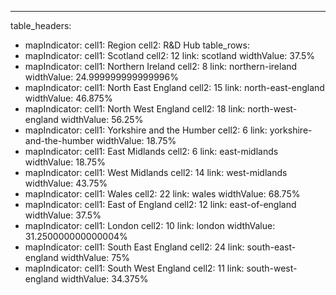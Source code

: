 ---
table_headers:
 - mapIndicator:
   cell1: Region
   cell2: R&D Hub
table_rows:
 - mapIndicator:
   cell1: Scotland
   cell2: 12
   link: scotland
   widthValue: 37.5%
 - mapIndicator:
   cell1: Northern Ireland
   cell2: 8
   link: northern-ireland
   widthValue: 24.999999999999996%
 - mapIndicator:
   cell1: North East England
   cell2: 15
   link: north-east-england
   widthValue: 46.875%
 - mapIndicator:
   cell1: North West England
   cell2: 18
   link: north-west-england
   widthValue: 56.25%
 - mapIndicator:
   cell1: Yorkshire and the Humber
   cell2: 6
   link: yorkshire-and-the-humber
   widthValue: 18.75%
 - mapIndicator:
   cell1: East Midlands
   cell2: 6
   link: east-midlands
   widthValue: 18.75%
 - mapIndicator:
   cell1: West Midlands
   cell2: 14
   link: west-midlands
   widthValue: 43.75%
 - mapIndicator:
   cell1: Wales
   cell2: 22
   link: wales
   widthValue: 68.75%
 - mapIndicator:
   cell1: East of England
   cell2: 12
   link: east-of-england
   widthValue: 37.5%
 - mapIndicator:
   cell1: London
   cell2: 10
   link: london
   widthValue: 31.250000000000004%
 - mapIndicator:
   cell1: South East England
   cell2: 24
   link: south-east-england
   widthValue: 75%
 - mapIndicator:
   cell1: South West England
   cell2: 11
   link: south-west-england
   widthValue: 34.375%
